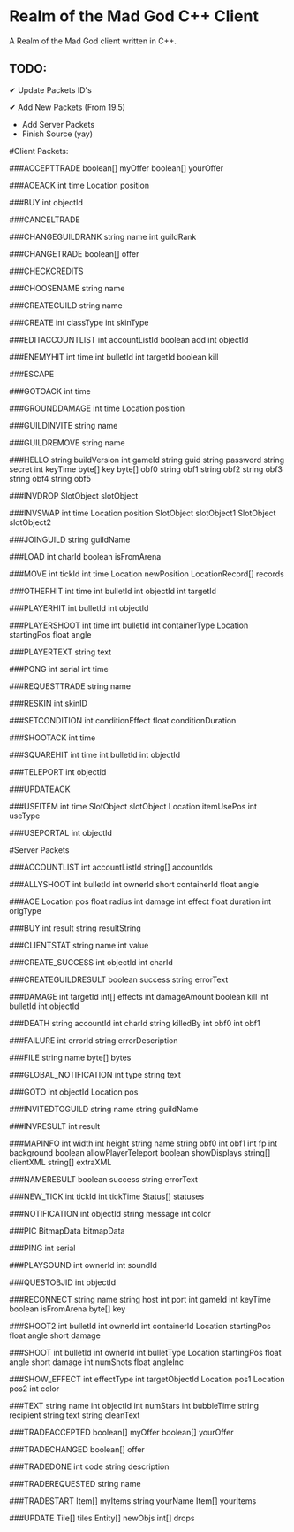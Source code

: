 Realm of the Mad God C++ Client
====================

A Realm of the Mad God client written in C++.

TODO:
--
✔ Update Packets ID's

✔ Add New Packets (From 19.5)
* Add Server Packets
* Finish Source (yay)


#Client Packets:

###ACCEPTTRADE
	boolean[] myOffer
	boolean[] yourOffer
	
###AOEACK
	int time
	Location position
	
###BUY
	int objectId
	
###CANCELTRADE
	
###CHANGEGUILDRANK
	string name
	int guildRank
	
###CHANGETRADE
	boolean[] offer
	
###CHECKCREDITS
	
###CHOOSENAME
	string name
	
###CREATEGUILD
	string name
	
###CREATE
	int classType
	int skinType
	
###EDITACCOUNTLIST
	int accountListId
	boolean add
	int objectId
	
###ENEMYHIT
	int time
	int bulletId
	int targetId
	boolean kill
	
###ESCAPE

###GOTOACK
	int time
	
###GROUNDDAMAGE
	int time
	Location position
	
###GUILDINVITE
	string name
	
###GUILDREMOVE
	string name
	
###HELLO
	string buildVersion
	int gameId
	string guid
	string password
	string secret
	int keyTime
	byte[] key
	byte[] obf0
	string obf1
	string obf2
	string obf3
	string obf4
	string obf5
	
###INVDROP
	SlotObject slotObject
	
###INVSWAP
	int time
	Location position
	SlotObject slotObject1
	SlotObject slotObject2
	
###JOINGUILD
	string guildName
	
###LOAD
	int charId
	boolean isFromArena
	
###MOVE
	int tickId
	int time
	Location newPosition
	LocationRecord[] records
	
###OTHERHIT
	int time
	int bulletId
	int objectId
	int targetId
	
###PLAYERHIT
	int bulletId
	int objectId
	
###PLAYERSHOOT
	int time
	int bulletId
	int containerType
	Location startingPos
	float angle
	
###PLAYERTEXT
	string text
	
###PONG
	int serial
	int time
	
###REQUESTTRADE
	string name
	
###RESKIN
	int skinID
	
###SETCONDITION
	int conditionEffect
	float conditionDuration
	
###SHOOTACK
	int time
	
###SQUAREHIT
	int time
	int bulletId
	int objectId
	
###TELEPORT
	int objectId
	
###UPDATEACK

###USEITEM
	int time
	SlotObject slotObject
	Location itemUsePos
	int useType
	
###USEPORTAL
	int objectId
	
	
	
#Server Packets

###ACCOUNTLIST
	int accountListId
	string[] accountIds
	
###ALLYSHOOT
	int bulletId
	int ownerId
	short containerId
	float angle
	
###AOE
	Location pos
	float radius
	int damage
	int effect
	float duration
	int origType
	
###BUY
	int result
	string resultString
	
###CLIENTSTAT
	string name
	int value
	
###CREATE_SUCCESS
	int objectId
	int charId
	
###CREATEGUILDRESULT
	boolean success
	string errorText
	
###DAMAGE
	int targetId
	int[] effects
	int damageAmount
	boolean kill
	int bulletId
	int objectId
	
###DEATH
	string accountId
	int charId
	string killedBy
	int obf0
	int obf1

###FAILURE
	int errorId
	string errorDescription
	
###FILE
	string name
	byte[] bytes
	
###GLOBAL_NOTIFICATION
	int type
	string text
	
###GOTO
	int objectId
	Location pos
	
###INVITEDTOGUILD
	string name
	string guildName
	
###INVRESULT
	int result
	
###MAPINFO
	int width
	int height
	string name
	string obf0
	int obf1
	int fp
	int background
	boolean allowPlayerTeleport
	boolean showDisplays
	string[] clientXML
	string[] extraXML
	
###NAMERESULT
	boolean success
	string errorText
	
###NEW_TICK
	int tickId
	int tickTime
	Status[] statuses
	
###NOTIFICATION
	int objectId
	string message
	int color
	
###PIC
	BitmapData bitmapData
	
###PING
	int serial
	
###PLAYSOUND
	int ownerId
	int soundId
	
###QUESTOBJID
	int objectId
	
###RECONNECT
	string name
	string host
	int port
	int gameId
	int keyTime
	boolean isFromArena
	byte[] key
	
###SHOOT2
	int bulletId
	int ownerId
	int containerId
	Location startingPos
	float angle
	short damage
	
###SHOOT
	int bulletId
	int ownerId
	int bulletType
	Location startingPos
	float angle
	short damage
	int numShots
	float angleInc
	
###SHOW_EFFECT
	int effectType
	int targetObjectId
	Location pos1
	Location pos2
	int color
	
###TEXT
	string name
	int objectId
	int numStars
	int bubbleTime
	string recipient
	string text
	string cleanText
	
###TRADEACCEPTED
	boolean[] myOffer
	boolean[] yourOffer
	
###TRADECHANGED
	boolean[] offer
	
###TRADEDONE
	int code
	string description
	
###TRADEREQUESTED
	string name
	
###TRADESTART
	Item[] myItems
	string yourName
	Item[] yourItems

###UPDATE
	Tile[] tiles
	Entity[] newObjs
	int[] drops
